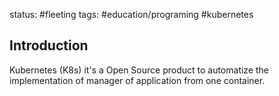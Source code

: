status: #fleeting 
tags: #education/programing #kubernetes

## Introduction

Kubernetes (K8s) it's a Open Source product to automatize the implementation of manager of application from one container.

